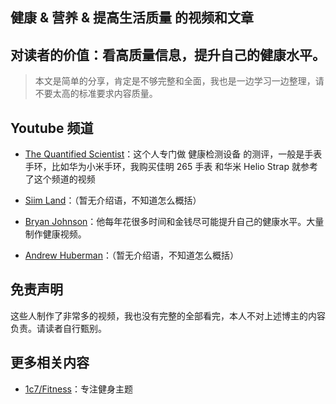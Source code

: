 ## 健康 & 营养 & 提高生活质量 的视频和文章

## 对读者的价值：看高质量信息，提升自己的健康水平。
> 本文是简单的分享，肯定是不够完整和全面，我也是一边学习一边整理，请不要太高的标准要求内容质量。

## Youtube 频道
- [The Quantified Scientist](https://www.youtube.com/@TheQuantifiedScientist)：这个人专门做 健康检测设备 的测评，一般是手表手环，比如华为小米手环，我购买佳明 265 手表 和华米 Helio Strap 就参考了这个频道的视频

- [Siim Land](https://www.youtube.com/@SiimLand)：（暂无介绍语，不知道怎么概括）

- [Bryan Johnson](https://www.youtube.com/@BryanJohnson)：他每年花很多时间和金钱尽可能提升自己的健康水平。大量制作健康视频。

- [Andrew Huberman](https://www.youtube.com/@hubermanlab)：（暂无介绍语，不知道怎么概括）

## 免责声明
这些人制作了非常多的视频，我也没有完整的全部看完，本人不对上述博主的内容负责。请读者自行甄别。

## 更多相关内容
- [1c7/Fitness](https://github.com/1c7/Fitness)：专注健身主题


<!-- 
健康学习到150岁 - 人体系统调优不完全指南
https://github.com/zijie0/HumanSystemOptimization

评价：文字太多，降低了实用性。不想看那么多字。

 -->

